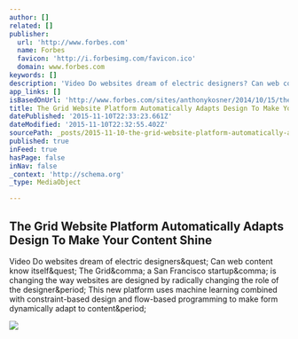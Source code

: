 ```yaml
---
author: []
related: []
publisher:
  url: 'http://www.forbes.com'
  name: Forbes
  favicon: 'http://i.forbesimg.com/favicon.ico'
  domain: www.forbes.com
keywords: []
description: 'Video Do websites dream of electric designers? Can web content know itself? The Grid, a San Francisco startup, is changing the way websites are designed by radically changing the role of the designer. This new platform uses machine learning combined with constraint-based design and flow-based programming to make form dynamically adapt to content.'
app_links: []
isBasedOnUrl: 'http://www.forbes.com/sites/anthonykosner/2014/10/15/the-grid-website-platform-automatically-adapts-design-to-make-your-content-shine/'
title: The Grid Website Platform Automatically Adapts Design To Make Your Content Shine
datePublished: '2015-11-10T22:33:23.661Z'
dateModified: '2015-11-10T22:32:55.402Z'
sourcePath: _posts/2015-11-10-the-grid-website-platform-automatically-adapts-design-to-mak.md
published: true
inFeed: true
hasPage: false
inNav: false
_context: 'http://schema.org'
_type: MediaObject

---
```

<article style=""><h1>The Grid Website Platform Automatically Adapts Design To Make Your Content Shine</h1><p>Video Do websites dream of electric designers&amp;quest; Can web content know itself&amp;quest; The Grid&amp;comma; a San Francisco startup&amp;comma; is changing the way websites are designed by radically changing the role of the designer&amp;period; This new platform uses machine learning combined with constraint-based design and flow-based programming to make form dynamically adapt to content&amp;period;</p><img src="http://blogs-images.forbes.com/anthonykosner/files/2014/10/the_grid-designs_tiled_logo.jpg" /></article>
